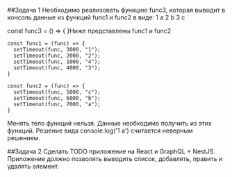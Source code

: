 ##Задача 1
Необходимо реализовать функцию func3, которая выводит в консоль данные из функций func1 и func2 в виде: 
1 a 
2 b 
3 c 
 
const func3 = () => {
}Ниже представлены func1 и func2
 
    const func1 = (func) => {
      setTimeout(func, 3000, "1");
      setTimeout(func, 2000, "2");
      setTimeout(func, 1000, "4");
      setTimeout(func, 4000, "3");
    }
 
    const func2 = (func) => {
      setTimeout(func, 5000, "c");
      setTimeout(func, 6000, "b");
      setTimeout(func, 7000, "a");
    }
 
Менять тело функций нельзя. 
Данные необходимо получить из этих функций.
Решение вида console.log('1 a') считается неверным решением.
 
##Задача 2
Сделать TODO приложение на React и GraphQL + NestJS. Приложение должно позволять выводить список, добавлять, править и удалять элемент.
